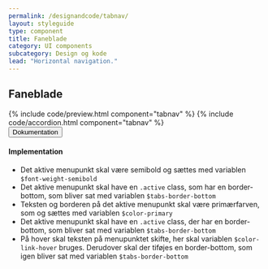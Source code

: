```yaml
---
permalink: /designandcode/tabnav/
layout: styleguide
type: component
title: Faneblade
category: UI components
subcategory: Design og kode
lead: "Horizontal navigation."
---
```

<h2>Faneblade</h2>
{% include code/preview.html component="tabnav" %}
{% include code/accordion.html component="tabnav" %}
<div class="accordion-bordered">
  <button class="button-unstyled accordion-button"
      aria-expanded="true" aria-controls="sidenav-docs">
    Dokumentation
  </button>
  <div id="sidenav-docs" aria-hidden="false" class="accordion-content">
    <h4 class="heading">Implementation</h4>
    <ul class="content-list">
      <li>Det aktive menupunkt skal være semibold og sættes med variablen <code>$font-weight-semibold</code></li>
      <li>Det aktive menupunkt skal have en <code>.active</code> class, som har en border-bottom, som bliver sat med variablen <code>$tabs-border-bottom</code></li>
      <li>Teksten og borderen på det aktive menupunkt skal være primærfarven, som og sættes med variablen <code>$color-primary</code></li>
      <li>Det aktive menupunkt skal have en <code>.active</code> class, der har en border-bottom, som bliver sat med variablen <code>$tabs-border-bottom</code></li>
      <li>På hover skal teksten på menupunktet skifte, her skal variablen <code>$color-link-hover</code> bruges. Derudover skal der tiføjes en border-bottom, som igen bliver sat med variablen <code>$tabs-border-bottom</code></li> 
    </ul>
  </div>
</div>